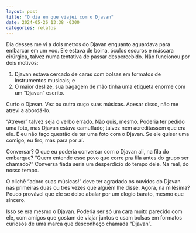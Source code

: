```yaml
---
layout: post
title: "O dia em que viajei com o Djavan"
date: 2024-05-26 13:38 -0300
categories: relatos
---
```

Dia desses me vi a dois metros do Djavan enquanto aguardava para embarcar em um voo. Ele estava de boina, óculos escuros e máscara cirúrgica, talvez numa tentativa de passar despercebido. Não funcionou por dois motivos:

1. Djavan estava cercado de caras com bolsas em formatos de instrumentos musicais; e
2. O maior deslize, sua bagagem de mão tinha uma etiqueta enorme com um “Djavan” escrito.

Curto o Djavan. Vez ou outra ouço suas músicas. Apesar disso, não me atrevi a abordá-lo.

“Atrever” talvez seja o verbo errado. Não quis, mesmo. Poderia ter pedido uma foto, mas Djavan estava camuflado; talvez nem acreditassem que era ele. E eu não faço questão de ter uma foto com o Djavan. Se ele quiser uma comigo, eu tiro, mas para por aí.

Conversar? O que eu poderia conversar com o Djavan ali, na fila do embarque? “Quem entende esse povo que corre pra fila antes do grupo ser chamado?” Conversa fiada seria um desperdício do tempo dele. Na real, do nosso tempo.

O clichê “adoro suas músicas!” deve ter agradado os ouvidos do Djavan nas primeiras duas ou três vezes que alguém lhe disse. Agora, na milésima? Pouco provável que ele se deixe abalar por um elogio barato, mesmo que sincero.

Isso se era mesmo o Djavan. Poderia ser só um cara muito parecido com ele, com amigos que gostam de viajar juntos e usam bolsas em formatos curiosos de uma marca que desconheço chamada “Djavan”.
